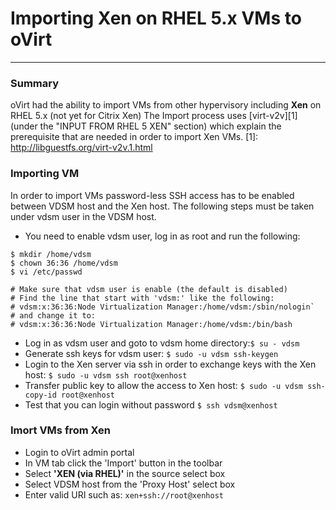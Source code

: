 # Importing Xen on RHEL 5.x VMs to oVirt
-----------------------------------------------------------
### Summary
oVirt had the ability to import VMs from other hypervisory including **Xen** on RHEL 5.x (not yet for Citrix Xen)
The Import process uses [virt-v2v][1] (under the "INPUT FROM RHEL 5 XEN" section) which explain the prerequisite that are needed in order to import Xen VMs.
[1]: http://libguestfs.org/virt-v2v.1.html

### Importing VM
In order to import VMs  password-less SSH access has to be enabled between VDSM host and the Xen host.
The following steps must be taken under vdsm user in the VDSM host.
- You need to enable vdsm user, log in as root and run the following:
 ```
$ mkdir /home/vdsm
$ chown 36:36 /home/vdsm 
$ vi /etc/passwd

# Make sure that vdsm user is enable (the default is disabled)
# Find the line that start with 'vdsm:' like the following:
# vdsm:x:36:36:Node Virtualization Manager:/home/vdsm:/sbin/nologin`
# and change it to:
# vdsm:x:36:36:Node Virtualization Manager:/home/vdsm:/bin/bash
 ```
- Log in as vdsm user and goto to vdsm home directory:```$ su - vdsm```
- Generate ssh keys for vdsm user:
 ```$ sudo -u vdsm ssh-keygen```
- Login to the Xen server via ssh in order to exchange keys with the Xen host:
 ```$ sudo -u vdsm ssh root@xenhost```
- Transfer public key to allow the access to Xen host:
 ```$ sudo -u vdsm ssh-copy-id root@xenhost```
- Test that you can login without password
 ```$ ssh vdsm@xenhost```

### Imort VMs from Xen
- Login to oVirt admin portal
- In VM tab click the 'Import' button in the toolbar
- Select **'XEN (via RHEL)'** in the source select box
- Select VDSM host from the 'Proxy Host' select box
- Enter valid URI such as: ```xen+ssh://root@xenhost```
